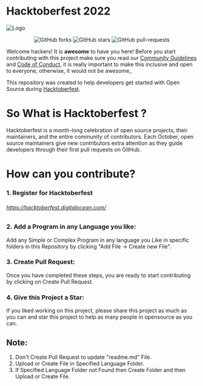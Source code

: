 # Hacktoberfest 2022

![Logo](https://hacktoberfest.com/_next/static/media/opengraph.da6e44c0.png)
<p align="center">
   <img alt="GitHub forks" src="https://img.shields.io/github/forks/iamehran/hacktoberfest2022?style=social"></a>
   <img alt="GitHub stars" src="https://img.shields.io/github/stars/iamehran/hacktoberfest2022?style=social"></a>
   <img alt="GitHub pull-requests" src="https://img.shields.io/github/issues-pr/iamehran/hacktoberfest2022?label=PR%27s&style=social"></a>
</p>

Welcome hackers! It is **awesome** to have you here! Before you start contributing with this project make sure you read our [Community Guidelines](https://github.com/iamehran/hacktoberfest2022/blob/main/Contributing.md) and [Code of Conduct](https://github.com/iamehran/hacktoberfest2022/blob/main/Code%20of%20Conduct.md), it is really important to make this inclusive and open to everyone, otherwise, it would not be awesome_

This repository was created to help developers get started with Open Source during [Hacktoberfest](https://hacktoberfest.digitalocean.com/).
# So What is Hacktoberfest ?
Hacktoberfest is a month-long celebration of open source projects, their maintainers, and the entire community of contributors. Each October, open source maintainers give new contributors extra attention as they guide developers through their first pull requests on GitHub.

# How can you contribute?
### 1. Register for Hacktoberfest
###### https://hacktoberfest.digitalocean.com/

### 2. Add a Program in any Language you like:
Add any Simple or Complex Program in any language you Like in specific folders in this Repository by clicking "Add File -> Create new File".

### 3. Create Pull Request:
Once you have completed these steps, you are ready to start contributing by clicking on Create Pull Request.

### 4. Give this Project a Star:
If you liked working on this project, please share this project as much as you can and star this project to help as many people in opensource as you can.

## Note:
1. Don't Create Pull Request to update "readme.md" File.
2. Upload or Create File in Specified Language Folder.
3. If Specified Language Folder not Found then Create Folder and then Upload or Create File.
